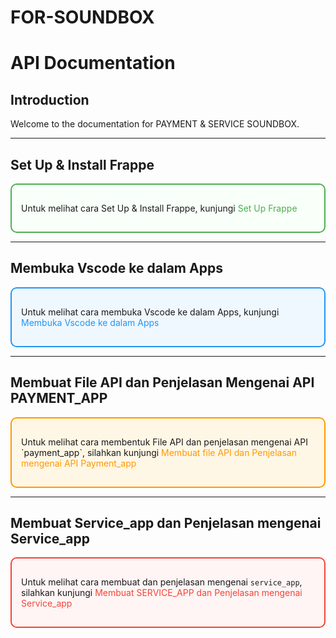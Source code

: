 # FOR-SOUNDBOX

# API Documentation

## Introduction
Welcome to the documentation for PAYMENT & SERVICE SOUNDBOX.

---

## Set Up & Install Frappe

<div style="border: 2px solid #4CAF50; padding: 15px; border-radius: 10px; background-color: #f9fff9;">
    <p>Untuk melihat cara Set Up & Install Frappe, kunjungi <a href="https://github.com/KenkenOC/FOR-SOUNDBOX/tree/main/Set%20Up%20Frappe" style="color: #4CAF50; text-decoration: none;">Set Up Frappe</a></p>
</div>

---

## Membuka Vscode ke dalam Apps

<div style="border: 2px solid #2196F3; padding: 15px; border-radius: 10px; background-color: #f0f8ff;">
    <p>Untuk melihat cara membuka Vscode ke dalam Apps, kunjungi <a href="https://github.com/KenkenOC/FOR-SOUNDBOX/tree/main/Membuka%20Vscode%20ke%20dalam%20Apps" style="color: #2196F3; text-decoration: none;">Membuka Vscode ke dalam Apps</a></p>
</div>

---

## Membuat File API dan Penjelasan Mengenai API PAYMENT_APP

<div style="border: 2px solid #FF9800; padding: 15px; border-radius: 10px; background-color: #fff7e6;">
    <p>Untuk melihat cara membentuk File API dan penjelasan mengenai API `payment_app`, silahkan kunjungi <a href="https://github.com/KenkenOC/FOR-SOUNDBOX/tree/main/Membuat%20file%20API%20dan%20Penjelasan%20mengenai%20API%20Payment_app" style="color: #FF9800; text-decoration: none;">Membuat file API dan Penjelasan mengenai API Payment_app</a></p>
</div>

---

## Membuat Service_app dan Penjelasan mengenai Service_app

<div style="border: 2px solid #F44336; padding: 15px; border-radius: 10px; background-color: #fff5f5;">
    <p>Untuk melihat cara membuat dan penjelasan mengenai <code>service_app</code>, silahkan kunjungi <a href="https://github.com/KenkenOC/FOR-SOUNDBOX/tree/main/Membuat%20SERVICE_APP%20dan%20Penjelasan%20Mengenai%20API%20Service_app" style="color: #F44336; text-decoration: none;">Membuat SERVICE_APP dan Penjelasan mengenai Service_app</a></p>
</div>
